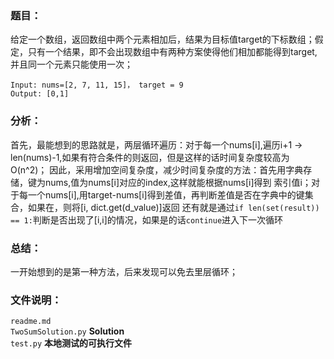 ### 题目：
给定一个数组，返回数组中两个元素相加后，结果为目标值target的下标数组；假定，只有一个结果，即不会出现数组中有两种方案使得他们相加都能得到target,并且同一个元素只能使用一次；

```
Input: nums=[2, 7, 11, 15]， target = 9
Output: [0,1]
```

### 分析：
首先，最能想到的思路就是，两层循环遍历：对于每一个nums[i],遍历i+1 -> len(nums)-1,如果有符合条件的则返回，但是这样的话时间复杂度较高为O(n^2)；
因此，采用增加空间复杂度，减少时间复杂度的方法：首先用字典存储，键为nums,值为nums[i]对应的index,这样就能根据nums[i]得到 索引值i；对于每一个nums[i],用target-nums[i]得到差值，再判断差值是否在字典中的键集合，如果在，则将[i, dict.get(d_value)]返回
还有就是通过`if len(set(result)) == 1:`判断是否出现了[i,i]的情况，如果是的话`continue`进入下一次循环

### 总结：
一开始想到的是第一种方法，后来发现可以免去里层循环；

### 文件说明：
`readme.md`</br>
`TwoSumSolution.py`    **Solution**  </br>
`test.py`    **本地测试的可执行文件**